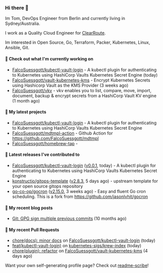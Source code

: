 ### Hi there 👋

Im Tom, DevOps Engineer from Berlin and currently living in Sydney/Australia.

I work as a Quality Cloud Engineer for [ClearRoute](https://clearroute.io).

Im interested in Open Source, Go, Terraform, Packer, Kubernetes, Linux, Ansible, Git.

#### 👷 Check out what I'm currently working on

- [FalcoSuessgott/kubectl-vault-login](https://github.com/FalcoSuessgott/kubectl-vault-login) - A kubectl plugin for authenticating to Kubernetes using HashiCorp Vaults Kubernetes Secret Engine (today)
- [FalcoSuessgott/vault-kubernetes-kms](https://github.com/FalcoSuessgott/vault-kubernetes-kms) - Encrypt Kubernetes Secrets using Hashicorp Vault as the KMS Provider (3 weeks ago)
- [FalcoSuessgott/vkv](https://github.com/FalcoSuessgott/vkv) - vkv enables you to list, compare, move, import, document, backup &amp; encrypt secrets from a HashiCorp Vault KV engine (1 month ago)

#### 🌱 My latest projects

- [FalcoSuessgott/kubectl-vault-login](https://github.com/FalcoSuessgott/kubectl-vault-login) - A kubectl plugin for authenticating to Kubernetes using HashiCorp Vaults Kubernetes Secret Engine
- [FalcoSuessgott/mdtmpl-action](https://github.com/FalcoSuessgott/mdtmpl-action) - Github Action for https://github.com/FalcoSuessgott/mdtmpl
- [FalcoSuessgott/homebrew-tap](https://github.com/FalcoSuessgott/homebrew-tap) - 

#### 🔭 Latest releases I've contributed to

- [FalcoSuessgott/kubectl-vault-login](https://github.com/FalcoSuessgott/kubectl-vault-login) ([v0.0.1](https://github.com/FalcoSuessgott/kubectl-vault-login/releases/tag/v0.0.1), today) - A kubectl plugin for authenticating to Kubernetes using HashiCorp Vaults Kubernetes Secret Engine
- [konstructio/gitops-template](https://github.com/konstructio/gitops-template) ([v2.8.3](https://github.com/konstructio/gitops-template/releases/tag/v2.8.3), 5 days ago) - upstream template for your open source gitops repository
- [go-co-op/gocron](https://github.com/go-co-op/gocron) ([v2.15.0](https://github.com/go-co-op/gocron/releases/tag/v2.15.0), 3 weeks ago) - Easy and fluent Go cron scheduling. This is a fork from https://github.com/jasonlvhit/gocron

#### 📜 My recent blog posts

- [Git: GPG sign multiple previous commits](https://morelly.de/post/20240328_git_gpg_sign_commits/) (10 months ago)

#### 🔨 My recent Pull Requests

- [chore(docs): minor docs](https://github.com/FalcoSuessgott/kubectl-vault-login/pull/5) on [FalcoSuessgott/kubectl-vault-login](https://github.com/FalcoSuessgott/kubectl-vault-login) (today)
- [feat(kubectl-vault-login)](https://github.com/kubernetes-sigs/krew-index/pull/4415) on [kubernetes-sigs/krew-index](https://github.com/kubernetes-sigs/krew-index) (today)
- [chore(plugin): refactor](https://github.com/FalcoSuessgott/vault-kubernetes-kms/pull/179) on [FalcoSuessgott/vault-kubernetes-kms](https://github.com/FalcoSuessgott/vault-kubernetes-kms) (4 days ago)

Want your own self-generating profile page? Check out [readme-scribe](https://github.com/muesli/readme-scribe)!